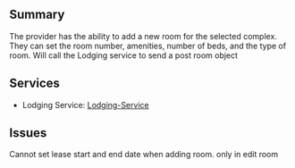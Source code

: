 ## Summary
The provider has the ability to add a new room for the selected complex. They can set the room number, amenities, number of beds, and the type of room. Will call the Lodging service to send a post room object

## Services
- Lodging Service: [Lodging-Service]

## Issues
Cannot set lease start and end date when adding room. only in edit room



[Lodging-Service]: Services/Lodging/Lodging.md